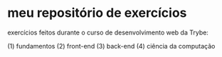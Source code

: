 # meu repositório de exercícios

exercícios feitos durante o curso de desenvolvimento web da Trybe:

(1) fundamentos
(2) front-end
(3) back-end
(4) ciência da computação

